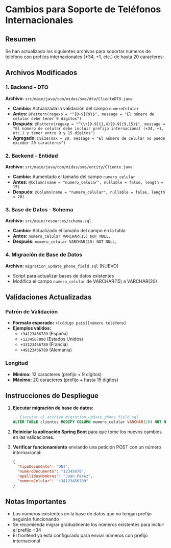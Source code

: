 # Cambios para Soporte de Teléfonos Internacionales

## Resumen
Se han actualizado los siguientes archivos para soportar números de teléfono con prefijos internacionales (+34, +1, etc.) de hasta 20 caracteres:

## Archivos Modificados

### 1. Backend - DTO
**Archivo:** `src/main/java/com/midas/sms/dto/ClienteDTO.java`
- **Cambio:** Actualizada la validación del campo `numeroCelular`
- **Antes:** `@Pattern(regexp = "^[0-9]{9}$", message = "El número de celular debe tener 9 dígitos")`
- **Después:** `@Pattern(regexp = "^\\+[0-9]{1,4}[0-9]{9,15}$", message = "El número de celular debe incluir prefijo internacional (+34, +1, etc.) y tener entre 9 y 15 dígitos")`
- **Agregado:** `@Size(max = 20, message = "El número de celular no puede exceder 20 caracteres")`

### 2. Backend - Entidad
**Archivo:** `src/main/java/com/midas/sms/entity/Cliente.java`
- **Cambio:** Aumentado el tamaño del campo `numero_celular`
- **Antes:** `@Column(name = "numero_celular", nullable = false, length = 15)`
- **Después:** `@Column(name = "numero_celular", nullable = false, length = 20)`

### 3. Base de Datos - Schema
**Archivo:** `src/main/resources/schema.sql`
- **Cambio:** Actualizado el tamaño del campo en la tabla
- **Antes:** `numero_celular VARCHAR(15) NOT NULL,`
- **Después:** `numero_celular VARCHAR(20) NOT NULL,`

### 4. Migración de Base de Datos
**Archivo:** `migration_update_phone_field.sql` (NUEVO)
- Script para actualizar bases de datos existentes
- Modifica el campo `numero_celular` de VARCHAR(15) a VARCHAR(20)

## Validaciones Actualizadas

### Patrón de Validación
- **Formato esperado:** `+[código país][número teléfono]`
- **Ejemplos válidos:**
  - `+34123456789` (España)
  - `+1234567890` (Estados Unidos)
  - `+33123456789` (Francia)
  - `+49123456789` (Alemania)

### Longitud
- **Mínimo:** 12 caracteres (prefijo + 9 dígitos)
- **Máximo:** 20 caracteres (prefijo + hasta 15 dígitos)

## Instrucciones de Despliegue

1. **Ejecutar migración de base de datos:**
   ```sql
   -- Ejecutar el archivo migration_update_phone_field.sql
   ALTER TABLE clientes MODIFY COLUMN numero_celular VARCHAR(20) NOT NULL;
   ```

2. **Reiniciar la aplicación Spring Boot** para que tome los nuevos cambios en las validaciones.

3. **Verificar funcionamiento** enviando una petición POST con un número internacional:
   ```json
   {
     "tipoDocumento": "DNI",
     "numeroDocumento": "12345678",
     "apellidosNombres": "Juan Pérez",
     "numeroCelular": "+34123456789"
   }
   ```

## Notas Importantes
- Los números existentes en la base de datos que no tengan prefijo seguirán funcionando
- Se recomienda migrar gradualmente los números existentes para incluir el prefijo +34
- El frontend ya está configurado para enviar números con prefijo internacional